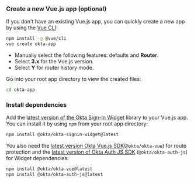 ### Create a new Vue.js app (optional)

If you don't have an existing Vue.js app, you can quickly create a new app by using the [Vue CLI](https://cli.vuejs.org/guide/installation.html):

```bash
npm install -g @vue/cli
vue create okta-app
```

* Manually select the following features: defaults and **Router**.
* Select **3.x** for the Vue.js version.
* Select **Y** for router history mode.

Go into your root app directory to view the created files:

```bash
cd okta-app
```

### Install dependencies

Add the [latest version of the Okta Sign-In Widget](https://github.com/okta/okta-signin-widget/releases) library to your Vue.js app. You can install it by using `npm` from your root app directory:

```bash
npm install @okta/okta-signin-widget@latest
```

You also need the [latest version Okta Vue.js SDK](https://github.com/okta/okta-vue/releases)(`@okta/okta-vue`) for route protection and the [latest version of Okta Auth JS SDK](https://github.com/okta/okta-auth-js/releases) (`@okta/okta-auth-js`) for Widget dependencies:

```bash
npm install @okta/okta-vue@latest
npm install @okta/okta-auth-js@latest
```
